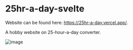 # 25hr-a-day-svelte

Website can be found here: https://25hr-a-day.vercel.app/.

A hobby website on 25-hour-a-day converter.

![image](https://github.com/user-attachments/assets/bcc87fa4-4c43-4962-8f2a-f309b604938e)
